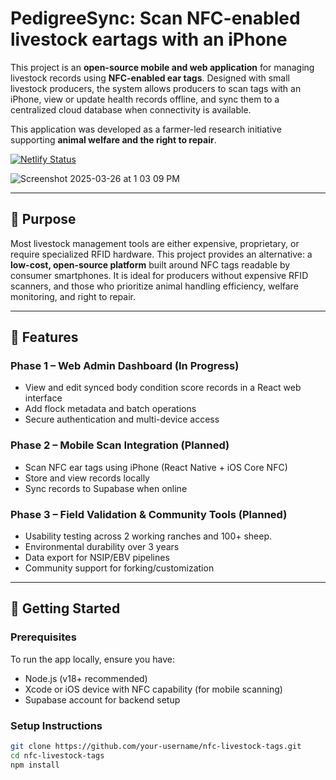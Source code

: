 # PedigreeSync: Scan NFC-enabled livestock eartags with an iPhone

This project is an **open-source mobile and web application** for managing livestock records using **NFC-enabled ear tags**. Designed with small livestock producers, the system allows producers to scan tags with an iPhone, view or update health records offline, and sync them to a centralized cloud database when connectivity is available.

This application was developed as a farmer-led research initiative supporting **animal welfare and the right to repair**.

[![Netlify Status](https://api.netlify.com/api/v1/badges/85e6a9e0-d2e6-41a8-8864-3b21de7249e5/deploy-status)](https://app.netlify.com/sites/reedbuilt/deploys)

![Screenshot 2025-03-26 at 1 03 09 PM](https://github.com/user-attachments/assets/1c9fea4e-4afb-4104-8815-b7652256f542)

---

## 🚜 Purpose

Most livestock management tools are either expensive, proprietary, or require specialized RFID hardware. This project provides an alternative: a **low-cost, open-source platform** built around NFC tags readable by consumer smartphones. It is ideal for producers without expensive RFID scanners, and those who prioritize animal handling efficiency, welfare monitoring, and right to repair.

---

## 🔑 Features

### Phase 1 – Web Admin Dashboard (In Progress)
- View and edit synced body condition score records in a React web interface
- Add flock metadata and batch operations
- Secure authentication and multi-device access

### Phase 2 – Mobile Scan Integration (Planned)
- Scan NFC ear tags using iPhone (React Native + iOS Core NFC)
- Store and view records locally
- Sync records to Supabase when online

### Phase 3 – Field Validation & Community Tools (Planned)
- Usability testing across 2 working ranches and 100+ sheep.
- Environmental durability over 3 years
- Data export for NSIP/EBV pipelines
- Community support for forking/customization

---

## 🧪 Getting Started

### Prerequisites

To run the app locally, ensure you have:
- Node.js (v18+ recommended)
- Xcode or iOS device with NFC capability (for mobile scanning)
- Supabase account for backend setup

### Setup Instructions

```bash
git clone https://github.com/your-username/nfc-livestock-tags.git
cd nfc-livestock-tags
npm install
